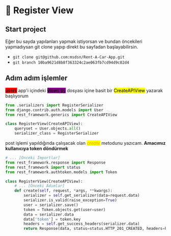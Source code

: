 # 🎥 Register View

## Start project

Eğer bu sayda yapılanları yapmak istiyorsan ve bundan öncekileri yapmadıysan git clone yapıp direkt bu sayfadan başlayabilirsin.

* `git clone git@github.com:msdsn/Rent-A-Car-App.git`
* `git branch 10ba9621d8b8f363324c2ae063fb7cd94d9c02d4`

## Adım adım işlemler

<mark style="background-color:red;">users</mark> app'i içindeki <mark style="background-color:purple;">views.py</mark> dosyası içine basit bir <mark style="background-color:yellow;">CreateAPIView</mark> yazarak başlıyorum

```python
from .serializers import RegisterSerializer
from django.contrib.auth.models import User
from rest_framework.generics import CreateAPIView

class RegisterView(CreateAPIView):
    queryset = User.objects.all()
    serializer_class = RegisterSerializer
```

post işlemi yapıldığında çalışacak olan _<mark style="color:orange;">create</mark>_ metodunu yazıcam. **Amacımız kullanıcıya token döndürmek**

```python
# ... [Önceki İmportlar]
from rest_framework.response import Response
from rest_framework import status
from rest_framework.authtoken.models import Token

class RegisterView(CreateAPIView):
    # ... [Önceki Adımlar]
    def create(self, request, *args, **kwargs):
        serializer = self.get_serializer(data=request.data)
        serializer.is_valid(raise_exception=True)
        user = serializer.save()
        token = Token.objects.get(user=user)
        data = serializer.data
        data['token'] = token.key
        headers = self.get_success_headers(serializer.data)
        return Response(data, status=status.HTTP_201_CREATED, headers=headers)
    

```

